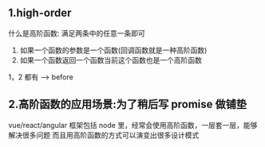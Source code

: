 ## 1.high-order

什么是高阶函数: 满足两条中的任意一条即可

1. 如果一个函数的参数是一个函数(回调函数就是一种高阶函数)
2. 如果一个函数返回一个函数当前这个函数也是一个高阶函数

1，2 都有 --> before

## 2.高阶函数的应用场景:为了稍后写 promise 做铺垫

vue/react/angular 框架包括 node 里，经常会使用高阶函数，一层套一层，能够解决很多问题
而且用高阶函数的方式可以演变出很多设计模式
